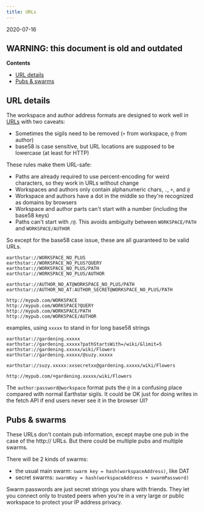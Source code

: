 ```yaml
---
title: URLs
---
```


2020-07-16

## WARNING: this document is old and outdated

<!-- START doctoc generated TOC please keep comment here to allow auto update -->
<!-- DON'T EDIT THIS SECTION, INSTEAD RE-RUN doctoc TO UPDATE -->
**Contents**

- [URL details](#url-details)
- [Pubs & swarms](#pubs--swarms)

<!-- END doctoc generated TOC please keep comment here to allow auto update -->

## URL details

The workspace and author address formats are designed to work well in [URLs](https://tools.ietf.org/html/rfc3986) with two caveats:
* Sometimes the sigils need to be removed (`+` from workspace, `@` from author)
* base58 is case sensitive, but URL locations are supposed to be lowercase (at least for HTTP)

These rules make them URL-safe:
* Paths are already required to use percent-encoding for weird characters, so they work in URLs without change
* Workspaces and authors only contain alphanumeric chars, `.`, `+`, and `@`
* Workspace and authors have a dot in the middle so they're recognized as domains by browsers
* Workspace and author parts can't start with a number (including the base58 keys)
* Paths can't start with `/@`.  This avoids ambiguity between `WORKSPACE/PATH` and `WORKSPACE/AUTHOR`

So except for the base58 case issue, these are all guaranteed to be valid URLs.
```
earthstar://WORKSPACE_NO_PLUS
earthstar://WORKSPACE_NO_PLUS?QUERY
earthstar://WORKSPACE_NO_PLUS/PATH
earthstar://WORKSPACE_NO_PLUS/AUTHOR

earthstar://AUTHOR_NO_AT@WORKSPACE_NO_PLUS/PATH
earthstar://AUTHOR_NO_AT:AUTHOR_SECRET@WORKSPACE_NO_PLUS/PATH

http://mypub.com/WORKSPACE
http://mypub.com/WORKSPACE?QUERY
http://mypub.com/WORKSPACE/PATH
http://mypub.com/WORKSPACE/AUTHOR
```

examples, using `xxxxx` to stand in for long base58 strings

```
earthstar://gardening.xxxxx
earthstar://gardening.xxxxx?pathStartsWith=/wiki/&limit=5
earthstar://gardening.xxxxx/wiki/Flowers
earthstar://gardening.xxxxx/@suzy.xxxxx

earthstar://suzy.xxxxx:xxsecretxx@gardening.xxxxx/wiki/Flowers

http://mypub.com/+gardening.xxxxx/wiki/Flowers
```

The `author:password@workspace` format puts the `@` in a confusing place compared with normal Earthstar sigils.  It could be OK just for doing writes in the fetch API if end users never see it in the browser UI?


## Pubs & swarms

These URLs don't contain pub information, except maybe one pub in the case of the http:// URLs.  But there could be multiple pubs and multiple swarms.

There will be 2 kinds of swarms:
* the usual main swarm: `swarm key = hash(workspaceAddress)`, like DAT
* secret swarms: `swarmKey = hash(workspaceAddress + swarmPassword)`

Swarm passwords are just secret strings you share with friends.  They let you connect only to trusted peers when you're in a very large or public workspace to protect your IP address privacy.

